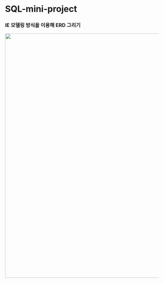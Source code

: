 # SQL-mini-project

### IE 모델링 방식을 이용해 ERD 그리기
<img src="https://github.com/AhnHz/SQL-mini-project/assets/132975657/4327d079-85ee-46e9-8d30-16d52ded958f" width="800"> 

